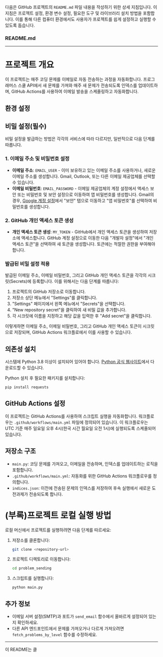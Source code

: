다음은 GitHub 프로젝트의 `README.md` 파일 내용을 작성하기 위한 상세 지침입니다. 이 지침은 프로젝트 설정, 환경 변수 설정, 필요한 도구 및 라이브러리 설치 방법을 포함합니다. 이를 통해 다른 컴퓨터 환경에서도 사용자가 프로젝트를 쉽게 설정하고 실행할 수 있도록 돕습니다.

### README.md

---

# 프로젝트 개요

이 프로젝트는 매주 코딩 문제를 이메일로 자동 전송하는 과정을 자동화합니다. 프로그래머스 스쿨 API에서 새 문제를 가져와 매주 새 문제가 전송되도록 인덱스를 업데이트하며, GitHub Actions를 사용하여 이메일 발송을 스케줄링하고 자동화합니다.

## 환경 설정

## 비밀 설정(필수)
비밀 설정을 발급하는 방법은 각각의 서비스에 따라 다르지만, 일반적으로 다음 단계를 따릅니다.

### 1. 이메일 주소 및 비밀번호 설정
- **이메일 주소**: `EMAIL_USER` - 이미 보유하고 있는 이메일 주소를 사용하거나, 새로운 이메일 주소를 생성합니다. Gmail, Outlook, 또는 다른 이메일 제공업체를 선택할 수 있습니다.
- **이메일 비밀번호**: `EMAIL_PASSWORD` - 이메일 제공업체의 계정 설정에서 액세스 보안 또는 비밀번호 및 보안 설정으로 이동하여 앱 비밀번호를 생성합니다. Gmail의 경우, [Google 계정 설정](https://myaccount.google.com/security)에서 "보안" 탭으로 이동하고 "앱 비밀번호"를 선택하여 비밀번호를 생성합니다.

### 2. GitHub 개인 액세스 토큰 생성
- **개인 액세스 토큰 생성**: `MY_TOKEN` - GitHub에서 개인 액세스 토큰을 생성하여 저장소에 액세스합니다. GitHub 계정 설정으로 이동한 다음 "개발자 설정"에서 "개인 액세스 토큰"을 선택하여 새 토큰을 생성합니다. 토큰에는 적절한 권한을 부여해야 합니다.

### 발급된 비밀 설정 적용

발급된 이메일 주소, 이메일 비밀번호, 그리고 GitHub 개인 액세스 토큰을 각각의 시크릿(Secrets)에 등록합니다. 이를 위해서는 다음 단계를 따릅니다:

1. 프로젝트의 GitHub 저장소로 이동합니다.
2. 저장소 상단 메뉴에서 "Settings"를 클릭합니다.
3. "Settings" 페이지에서 왼쪽 메뉴에서 "Secrets"을 선택합니다.
4. "New repository secret"을 클릭하여 새 비밀 값을 추가합니다.
5. 각 시크릿에 이름을 지정하고 해당 값을 입력한 후 "Add secret"을 클릭합니다.

이렇게하면 이메일 주소, 이메일 비밀번호, 그리고 GitHub 개인 액세스 토큰이 시크릿으로 저장되며, GitHub Actions 워크플로에서 이를 사용할 수 있습니다.


## 의존성 설치

시스템에 Python 3.8 이상이 설치되어 있어야 합니다. [Python 공식 웹사이트](https://www.python.org/downloads/)에서 다운로드할 수 있습니다.

Python 설치 후 필요한 패키지를 설치합니다:

```bash
pip install requests
```

## GitHub Actions 설정

이 프로젝트는 GitHub Actions를 사용하여 스크립트 실행을 자동화합니다. 워크플로우는 `.github/workflows/main.yml` 파일에 정의되어 있습니다. 이 워크플로우는 UTC 기준 매주 일요일 오후 4시(한국 시간 월요일 오전 1시)에 실행되도록 스케줄되어 있습니다.

## 저장소 구조

- `main.py`: 코딩 문제를 가져오고, 이메일을 전송하며, 인덱스를 업데이트하는 로직을 포함합니다.
- `.github/workflows/main.yml`: 자동화를 위한 GitHub Actions 워크플로우를 정의합니다.
- `indices.json`: 이전에 전송된 문제의 인덱스를 저장하여 후속 실행에서 새로운 도전과제가 전송되도록 합니다.

# (부록)프로젝트 로컬 실행 방법

로컬 머신에서 프로젝트를 실행하려면 다음 단계를 따르세요:

1. 저장소를 클론합니다:
   ```bash
   git clone <repository-url>
   ```
2. 프로젝트 디렉토리로 이동합니다:
   ```bash
   cd problem_sending
   ```
3. 스크립트를 실행합니다:
   ```bash
   python main.py
   ```

## 추가 정보

- 이메일 서버 설정(SMTP)과 포트가 `send_email` 함수에서 올바르게 설정되어 있는지 확인하세요.
- 다른 API 엔드포인트에서 문제를 가져오거나 다르게 가져오려면 `fetch_problems_by_level` 함수를 수정하세요.

---

이 README는 클
